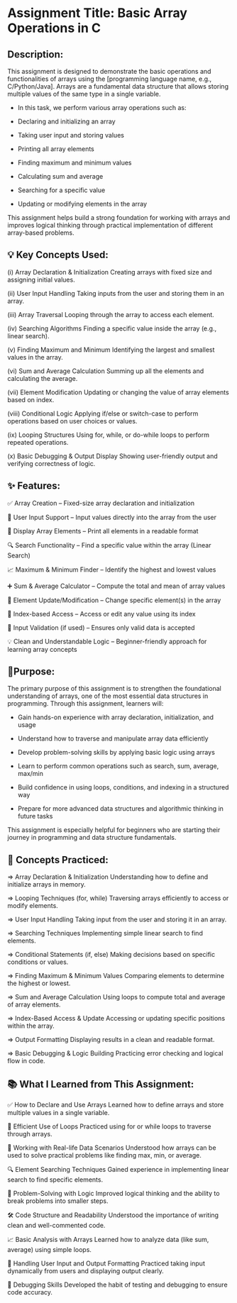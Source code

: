 
# Assignment Title: Basic Array Operations in C



## Description:
This assignment is designed to demonstrate the basic operations and functionalities of arrays using the [programming language name, e.g., C/Python/Java]. Arrays are a fundamental data structure that allows storing multiple values of the same type in a single variable.

* In this task, we perform various array operations such as:

* Declaring and initializing an array

* Taking user input and storing values

* Printing all array elements

* Finding maximum and minimum values

* Calculating sum and average

* Searching for a specific value

* Updating or modifying elements in the array

This assignment helps build a strong foundation for working with arrays and improves logical thinking through practical implementation of different array-based problems.
## 💡 Key Concepts Used:
(i) Array Declaration & Initialization
Creating arrays with fixed size and assigning initial values.

(ii) User Input Handling
Taking inputs from the user and storing them in an array.

(iii) Array Traversal
Looping through the array to access each element.

(iv) Searching Algorithms
Finding a specific value inside the array (e.g., linear search).

(v) Finding Maximum and Minimum
Identifying the largest and smallest values in the array.

(vi) Sum and Average Calculation
Summing up all the elements and calculating the average.

(vii) Element Modification
Updating or changing the value of array elements based on index.

(viii) Conditional Logic
Applying if/else or switch-case to perform operations based on user choices or values.

(ix) Looping Structures
Using for, while, or do-while loops to perform repeated operations.

(x) Basic Debugging & Output Display
Showing user-friendly output and verifying correctness of logic.
## ✨ Features:
✅ Array Creation – Fixed-size array declaration and initialization

🧾 User Input Support – Input values directly into the array from the user

🔁 Display Array Elements – Print all elements in a readable format

🔍 Search Functionality – Find a specific value within the array (Linear Search)

📈 Maximum & Minimum Finder – Identify the highest and lowest values

➕ Sum & Average Calculator – Compute the total and mean of array values

🔄 Element Update/Modification – Change specific element(s) in the array

🎯 Index-based Access – Access or edit any value using its index

🚫 Input Validation (if used) – Ensures only valid data is accepted

💡 Clean and Understandable Logic – Beginner-friendly approach for learning array concepts


## 🔔Purpose:
The primary purpose of this assignment is to strengthen the foundational understanding of arrays, one of the most essential data structures in programming. Through this assignment, learners will:

* Gain hands-on experience with array declaration, initialization, and usage

* Understand how to traverse and manipulate array data efficiently

* Develop problem-solving skills by applying basic logic using arrays

* Learn to perform common operations such as search, sum, average, max/min

* Build confidence in using loops, conditions, and indexing in a structured way

* Prepare for more advanced data structures and algorithmic thinking in future tasks

This assignment is especially helpful for beginners who are starting their journey in programming and data structure fundamentals.
## 🧠 Concepts Practiced:
=> Array Declaration & Initialization
Understanding how to define and initialize arrays in memory.

=> Looping Techniques (for, while)
Traversing arrays efficiently to access or modify elements.

=> User Input Handling
Taking input from the user and storing it in an array.

=> Searching Techniques
Implementing simple linear search to find elements.

=> Conditional Statements (if, else)
Making decisions based on specific conditions or values.

=> Finding Maximum & Minimum Values
Comparing elements to determine the highest or lowest.

=> Sum and Average Calculation
Using loops to compute total and average of array elements.

=> Index-Based Access & Update
Accessing or updating specific positions within the array.

=> Output Formatting
Displaying results in a clean and readable format.

=> Basic Debugging & Logic Building
Practicing error checking and logical flow in code.
## 📚 What I Learned from This Assignment:
✅ How to Declare and Use Arrays
Learned how to define arrays and store multiple values in a single variable.

🔁 Efficient Use of Loops
Practiced using for or while loops to traverse through arrays.

🎯 Working with Real-life Data Scenarios
Understood how arrays can be used to solve practical problems like finding max, min, or average.

🔍 Element Searching Techniques
Gained experience in implementing linear search to find specific elements.

🧠 Problem-Solving with Logic
Improved logical thinking and the ability to break problems into smaller steps.

🛠️ Code Structure and Readability
Understood the importance of writing clean and well-commented code.

📈 Basic Analysis with Arrays
Learned how to analyze data (like sum, average) using simple loops.

🧩 Handling User Input and Output Formatting
Practiced taking input dynamically from users and displaying output clearly.

🧪 Debugging Skills
Developed the habit of testing and debugging to ensure code accuracy.
